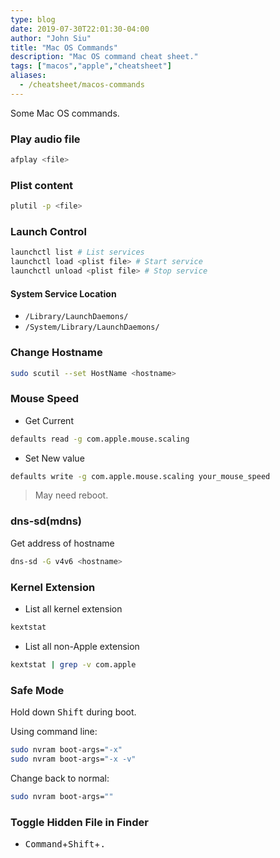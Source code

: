 ```yaml
---
type: blog
date: 2019-07-30T22:01:30-04:00
author: "John Siu"
title: "Mac OS Commands"
description: "Mac OS command cheat sheet."
tags: ["macos","apple","cheatsheet"]
aliases:
  - /cheatsheet/macos-commands
---
```

Some Mac OS commands.
<!--more-->

### Play audio file

```sh
afplay <file>
```

### Plist content

```sh
plutil -p <file>
```

### Launch Control

```sh
launchctl list # List services
launchctl load <plist file> # Start service
launchctl unload <plist file> # Stop service
```

#### System Service Location

- `/Library/LaunchDaemons/`
- `/System/Library/LaunchDaemons/`

### Change Hostname

```sh
sudo scutil --set HostName <hostname>
```

### Mouse Speed

- Get Current

```sh
defaults read -g com.apple.mouse.scaling
```

- Set New value

```sh
defaults write -g com.apple.mouse.scaling your_mouse_speed
```

> May need reboot.

### dns-sd(mdns)

Get address of hostname

```sh
dns-sd -G v4v6 <hostname>
```

### Kernel Extension

- List all kernel extension

```sh
kextstat
```

- List all non-Apple extension

```sh
kextstat | grep -v com.apple
```

### Safe Mode

Hold down <kbd>Shift</kbd> during boot.

Using command line:

```sh
sudo nvram boot-args="-x"
sudo nvram boot-args="-x -v"
```

Change back to normal:

```sh
sudo nvram boot-args=""
```

### Toggle Hidden File in Finder

- <kbd>Command</kbd>+<kbd>Shift</kbd>+<kbd>.</kbd>